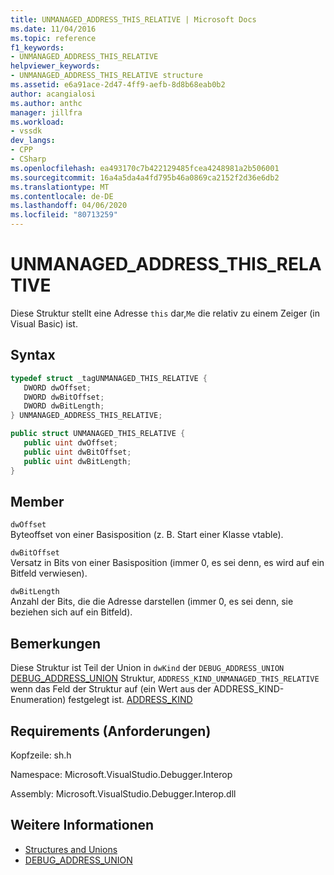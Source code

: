```yaml
---
title: UNMANAGED_ADDRESS_THIS_RELATIVE | Microsoft Docs
ms.date: 11/04/2016
ms.topic: reference
f1_keywords:
- UNMANAGED_ADDRESS_THIS_RELATIVE
helpviewer_keywords:
- UNMANAGED_ADDRESS_THIS_RELATIVE structure
ms.assetid: e6a91ace-2d47-4ff9-aefb-8d8b68eab0b2
author: acangialosi
ms.author: anthc
manager: jillfra
ms.workload:
- vssdk
dev_langs:
- CPP
- CSharp
ms.openlocfilehash: ea493170c7b422129485fcea4248981a2b506001
ms.sourcegitcommit: 16a4a5da4a4fd795b46a0869ca2152f2d36e6db2
ms.translationtype: MT
ms.contentlocale: de-DE
ms.lasthandoff: 04/06/2020
ms.locfileid: "80713259"
---
```

# <a name="unmanaged_address_this_relative"></a>UNMANAGED_ADDRESS_THIS_RELATIVE
Diese Struktur stellt eine Adresse `this` dar,`Me` die relativ zu einem Zeiger (in Visual Basic) ist.

## <a name="syntax"></a>Syntax

```cpp
typedef struct _tagUNMANAGED_THIS_RELATIVE {
   DWORD dwOffset;
   DWORD dwBitOffset;
   DWORD dwBitLength;
} UNMANAGED_ADDRESS_THIS_RELATIVE;
```

```csharp
public struct UNMANAGED_THIS_RELATIVE {
   public uint dwOffset;
   public uint dwBitOffset;
   public uint dwBitLength;
}
```

## <a name="members"></a>Member
 `dwOffset`\
 Byteoffset von einer Basisposition (z. B. Start einer Klasse vtable).

 `dwBitOffset`\
 Versatz in Bits von einer Basisposition (immer 0, es sei denn, es wird auf ein Bitfeld verwiesen).

 `dwBitLength`\
 Anzahl der Bits, die die Adresse darstellen (immer 0, es sei denn, sie beziehen sich auf ein Bitfeld).

## <a name="remarks"></a>Bemerkungen
 Diese Struktur ist Teil der Union in `dwKind` der `DEBUG_ADDRESS_UNION` [DEBUG_ADDRESS_UNION](../../../extensibility/debugger/reference/debug-address-union.md) Struktur, `ADDRESS_KIND_UNMANAGED_THIS_RELATIVE` wenn das Feld der Struktur auf (ein Wert aus der ADDRESS_KIND-Enumeration) festgelegt ist. [ADDRESS_KIND](../../../extensibility/debugger/reference/address-kind.md)

## <a name="requirements"></a>Requirements (Anforderungen)
 Kopfzeile: sh.h

 Namespace: Microsoft.VisualStudio.Debugger.Interop

 Assembly: Microsoft.VisualStudio.Debugger.Interop.dll

## <a name="see-also"></a>Weitere Informationen
- [Structures and Unions](../../../extensibility/debugger/reference/structures-and-unions.md)
- [DEBUG_ADDRESS_UNION](../../../extensibility/debugger/reference/debug-address-union.md)
